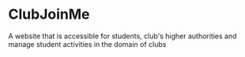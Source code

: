 # ClubJoinMe
A website that is accessible for students, club's higher authorities and manage student activities in the domain of clubs 
